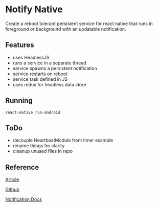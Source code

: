 # Notify Native
Create a reboot tolerant persistent service for react native that runs in foreground or background with an updatable notification.

## Features
- uses HeadlessJS
- runs a service in a separate thread
- service spawns a persistent notification
- service restarts on reboot
- service task defined in JS
- uses redux for headless data store

## Running 
```
react-native run-android
```

## ToDo
- decouple HeartbeatModule from timer example
- rename things for clarity
- cleanup unused files in repo

## Reference 
[Article](https://medium.com/reactbrasil/how-to-create-an-unstoppable-service-in-react-native-using-headless-js-93656b6fd5d1)

[Github](https://github.com/mathias5r/rn-heartbeat)

[Notification Docs](https://developer.android.com/training/notify-user/build-notification.html#Updating)